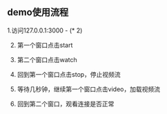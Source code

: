 ## demo使用流程

1.访问127.0.0.1:3000 - (* 2)

2. 第一个窗口点击start

3. 第二个窗口点击watch

4. 回到第一个窗口点击stop，停止视频流

5. 等待几秒钟，继续第一个窗口点击video，加载视频流

6. 回到第二个窗口，观看连接是否正常